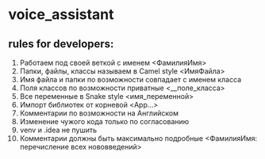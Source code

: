 # voice_assistant

## rules for developers:
1) Работаем под своей веткой с именем <ФамилияИмя>
2) Папки, файлы, классы называем в Camel style <ИмяФайла>
3) Имя файла и папки по возможности совпадает с именем класса
4) Поля классов по возможности приватные <__поле_класса>
5) Все переменные в Snake style <имя_переменной>
6) Импорт библиотек от корневой <App...>
7) Комментарии по возможности на Английском
8) Изменение чужого кода только по согласованию
9) venv и .idea не пушить
10) Комментарии должны быть максимально подробные <ФамилияИмя: перечисление всех нововведений>